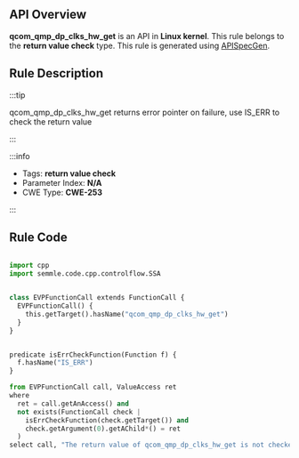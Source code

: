 ---
---


## API Overview
**qcom_qmp_dp_clks_hw_get** is an API in **Linux kernel**. This rule belongs to the **return value check** type. This rule is generated using [APISpecGen](../../tools/APISpecGen).
## Rule Description

:::tip

qcom_qmp_dp_clks_hw_get returns error pointer on failure, use IS_ERR to check the return value

:::

:::info

- Tags: **return value check**
- Parameter Index: **N/A**
- CWE Type: **CWE-253**

:::

## Rule Code
```python

import cpp
import semmle.code.cpp.controlflow.SSA


class EVPFunctionCall extends FunctionCall {
  EVPFunctionCall() {
    this.getTarget().hasName("qcom_qmp_dp_clks_hw_get")
  }
}


predicate isErrCheckFunction(Function f) {
  f.hasName("IS_ERR") 
}

from EVPFunctionCall call, ValueAccess ret
where
  ret = call.getAnAccess() and
  not exists(FunctionCall check |
    isErrCheckFunction(check.getTarget()) and
    check.getArgument(0).getAChild*() = ret
  )
select call, "The return value of qcom_qmp_dp_clks_hw_get is not checked with IS_ERR."
    
```